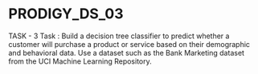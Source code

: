 # PRODIGY_DS_03
TASK - 3
Task : Build a decision tree classifier to predict whether a customer will purchase a product or service based on their demographic and behavioral data. Use a dataset such as the Bank Marketing dataset from the UCI Machine Learning Repository.

